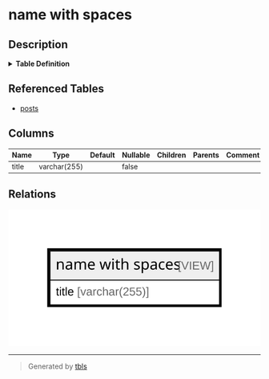 # name with spaces

## Description

<details>
<summary><strong>Table Definition</strong></summary>

```sql
CREATE VIEW "name with spaces" AS (
  SELECT TOP 1 p.title
  FROM posts AS p
);
```

</details>

## Referenced Tables

- [posts](posts.md)

## Columns

| Name | Type | Default | Nullable | Children | Parents | Comment |
| ---- | ---- | ------- | -------- | -------- | ------- | ------- |
| title | varchar(255) |  | false |  |  |  |

## Relations

![er](name%20with%20spaces.svg)

---

> Generated by [tbls](https://github.com/k1LoW/tbls)
